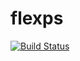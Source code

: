 # flexps

[![Build Status](https://travis-ci.com/Yuzhen11/flexps.svg?token=q177tztPAL6tTAyRzSkG&branch=master)](https://travis-ci.com/Yuzhen11/flexps)
